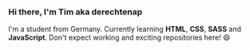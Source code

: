 ### Hi there, I'm Tim aka derechtenap
I'm a student from Germany. Currently learning **HTML**, **CSS**, **SASS** and **JavaScript**. Don't expect working and exciting repositories here! 😄
